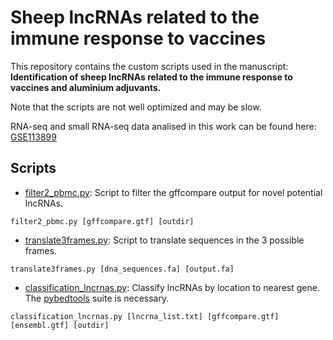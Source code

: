 # Sheep lncRNAs related to the immune response to vaccines
This repository contains the custom scripts used in the manuscript: **Identification of sheep lncRNAs related to the immune response to vaccines and aluminium adjuvants.**

Note that the scripts are not well optimized and may be slow.

RNA-seq and small RNA-seq data analised in this work can be found here: [GSE113899](https://www.ncbi.nlm.nih.gov/geo/query/acc.cgi?acc=GSE113899)

## Scripts
* [filter2_pbmc.py](/filter2_pbmc.py): Script to filter the gffcompare output for novel potential lncRNAs.

`filter2_pbmc.py [gffcompare.gtf] [outdir]`

* [translate3frames.py](/translate3frames.py): Script to translate sequences in the 3 possible frames.

`translate3frames.py [dna_sequences.fa] [output.fa]`

* [classification_lncrnas.py](/classification_lncrnas.py): Classify lncRNAs by location to nearest gene. The [pybedtools](https://github.com/daler/pybedtools) suite is necessary.

`classification_lncrnas.py [lncrna_list.txt] [gffcompare.gtf] [ensembl.gtf] [outdir]`
